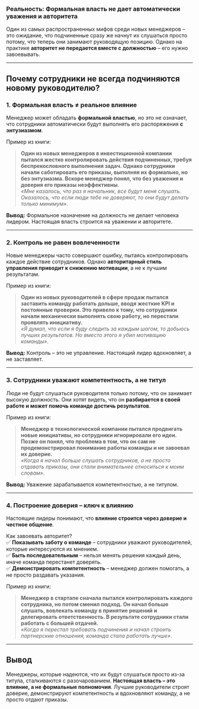 
### **Реальность: Формальная власть не дает автоматически уважения и авторитета**

Один из самых распространенных мифов среди новых менеджеров – это ожидание, что подчиненные сразу же начнут их слушаться просто потому, что теперь они занимают руководящую позицию. Однако на практике **авторитет не передается вместе с должностью** – его нужно завоевывать.

---

## **Почему сотрудники не всегда подчиняются новому руководителю?**

### **1. Формальная власть ≠ реальное влияние**

Менеджер может обладать **формальной властью**, но это не означает, что сотрудники автоматически будут выполнять его распоряжения **с энтузиазмом**.

Пример из книги:

> **Один из новых менеджеров в инвестиционной компании пытался жестко контролировать действия подчиненных, требуя беспрекословного выполнения задач. Однако сотрудники начали саботировать его приказы, выполняя их формально, но без энтузиазма. Вскоре менеджер понял, что без уважения и доверия его приказы неэффективны**.  
> _«Мне казалось, что раз я начальник, все будут меня слушать. Оказалось, что если люди тебе не доверяют, то они будут делать только минимум»_.

**Вывод:** Формальное назначение на должность не делает человека лидером. Настоящая власть строится на уважении и авторитете.

---

### **2. Контроль не равен вовлеченности**

Новые менеджеры часто совершают ошибку, пытаясь контролировать каждое действие сотрудников. Однако **авторитарный стиль управления приводит к снижению мотивации**, а не к лучшим результатам.

Пример из книги:

> **Один из новых руководителей в сфере продаж пытался заставить команду работать дольше, вводя жесткие KPI и постоянные проверки. Это привело к тому, что сотрудники начали механически выполнять свою работу, но перестали проявлять инициативу.**  
> _«Я думал, что если я буду следить за каждым шагом, то добьюсь лучших результатов. Но вместо этого я убил мотивацию команды»_.

**Вывод:** Контроль – это не управление. Настоящий лидер вдохновляет, а не заставляет.

---

### **3. Сотрудники уважают компетентность, а не титул**

Люди не будут слушаться руководителя только потому, что он занимает высокую должность. Они хотят видеть, что он **разбирается в своей работе и может помочь команде достичь результатов**.

Пример из книги:

> **Менеджер в технологической компании пытался продвигать новые инициативы, но сотрудники игнорировали его идеи. Позже он понял, что проблема в том, что он сам не продемонстрировал понимание работы команды и не завоевал их доверие.**  
> _«Когда я начал больше слушать сотрудников, а не просто отдавать приказы, они стали внимательнее относиться к моим словам»_.

**Вывод:** Уважение зарабатывается компетентностью, а не титулом.

---

### **4. Построение доверия – ключ к влиянию**

Настоящие лидеры понимают, что **влияние строится через доверие и честное общение**.

Как завоевать авторитет?  
✅ **Показывать заботу о команде** – сотрудники уважают руководителей, которые интересуются их мнением.  
✅ **Быть последовательным** – нельзя менять решения каждый день, иначе команда перестанет доверять.  
✅ **Демонстрировать компетентность** – менеджер должен помогать, а не просто раздавать указания.

Пример из книги:

> **Менеджер в стартапе сначала пытался контролировать каждого сотрудника, но потом сменил подход. Он начал больше слушать, вовлекать команду в принятие решений и делегировать ответственность. В результате сотрудники стали работать с большей отдачей.**  
> _«Когда я перестал требовать подчинения и начал строить партнерские отношения, команда стала работать лучше»_.

---

## **Вывод**

Менеджеры, которые надеются, что их будут слушаться просто из-за титула, сталкиваются с разочарованием. **Настоящая власть – это влияние, а не формальные полномочия**. Лучшие руководители строят доверие, демонстрируют компетентность и вдохновляют команду, а не просто отдают приказы.